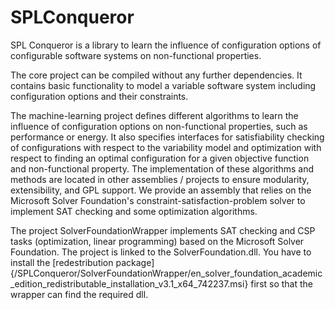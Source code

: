 # SPLConqueror
SPL Conqueror is a library to learn the influence of configuration options of configurable software systems on non-functional properties.

The core project can be compiled without any further dependencies. It contains basic functionality to model a variable software system including configuration options and their constraints.

The machine-learning project defines different algorithms to learn the influence of configuration options on non-functional properties, such as performance or energy. It also specifies interfaces for satisfiability checking of configurations with respect to the variability model and optimization with respect to finding an optimal configuration for a given objective function and non-functional property. The implementation of these algorithms and methods are located in other assemblies / projects to ensure modularity, extensibility, and GPL support. We provide an assembly that relies on the Microsoft Solver Foundation's constraint-satisfaction-problem solver to implement SAT checking and some optimization algorithms.

The project SolverFoundationWrapper implements SAT checking and CSP tasks (optimization, linear programming) based on the Microsoft Solver Foundation. The project is linked to the SolverFoundation.dll. You have to install the [redestribution package]{/SPLConqueror/SolverFoundationWrapper/en_solver_foundation_academic_edition_redistributable_installation_v3.1_x64_742237.msi} first so that the wrapper can find the required dll.

